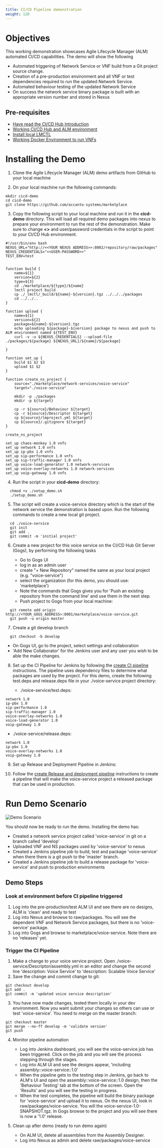 ```yaml
---
title: CI/CD Pipeline demonstration
weight: 120
---
```


# Objectives

This working demonstration showcases Agile Lifecycle Manager (ALM) automated CI/CD capabilities. The demo will show the following

- Automated triggering of Network Service or VNF build from a Git project source change.
- Creation of a pre-production environment and all VNF or test dependencies required to run the updated Network Service.
- Automated behaviour testing of the updated Network Service
- On success the network service binary package is built with an appropriate version number and stored in Nexus

## Pre-requisites

- [Have read the CI/CD Hub Introduction](/user-guides/cicd/introduction)
- [Working CI/CD Hub and ALM environment](/installation/installation/)
- [Install local LMCTL](/reference/lmctl)
- [Working Docker Environment to run VNFs](https://github.com/accanto-systems/docker-environment)

# Installing the Demo

1. Clone the Agile Lifecycle Manager (ALM) demo artifacts from GitHub to your local machine

2. On your local machine run the following commands:

```
mkdir cicd-demo
cd cicd-demo
git clone https://github.com/accanto-systems/marketplace
```

3. Copy the following script to your local machine and run it in the **cicd-demo** directory. This will load all required demo packages into nexus to prepare your environment to run the rest of the demonstration. Make sure to change **<<YOUR NEXUS ADDRESS>>** and user/password credentials in the script to point to your CI/CD Hub environment.

```
#!/usr/bin/env bash
NEXUS_URL="http://<<YOUR NEXUS ADDRESS>>:8002/repository/raw/packages"
NEXUS_CREDENTIALS="<<USER:PASSWORD>>"
TEST_ENV=test


function build {
	name=${1}
	version=${2}
	type=${3}
	cd ./marketplace/${type}/${name}
	lmctl project build
	cp ./_lmctl/_build/${name}-${version}.tgz ../../../packages
	cd ../../..
}

function upload {
	name=${1}
	version=${2}
	package=${name}-${version}.tgz
	echo uploading ${package}-${version} package to nexus and push to ALM environment named ${TEST_ENV}
	curl -v -u ${NEXUS_CREDENTIALS} --upload-file ./packages/${package} ${NEXUS_URL}/${name}/${package}

}

function set_up {
	build $1 $2 $3
	upload $1 $2
}

function create_ns_project {
	source="./marketplace/network-services/voice-service"
	target="./voice-service"

	mkdir -p ./packages
	mkdir -p ${target}

	cp -r ${source}/Behaviour ${target}
	cp -r ${source}/Descriptor ${target}
	cp ${source}/lmproject.yml ${target}
	cp ${source}/.gitignore ${target}
}

create_ns_project

set_up chaos-monkey 1.0 vnfs
set_up network 1.0 vnfs
set_up ip-pbx 1.0 vnfs
set_up sip-performance 1.0 vnfs
set_up sip-traffic-manager 1.0 vnfs
set_up voice-load-generator 1.0 network-services
set_up voice-overlay-networks 1.0 network-services
set_up voip-gateway 1.0 vnfs

```

4. Run the script in your **cicd-demo** directory:

```
  chmod +x ./setup_demo.sh
  ./setup_demo.sh
```

5. The script will create a voice-service directory which is the start of the network service the demonstration is based upon. Run the following commands to create a new local git project.

```
  cd ./voice-service
  git init
  git add .
  git commit -m 'initial project'
```

6. Create a new project for this voice service on the CI/CD Hub Git Server (Gogs), by performing the following tasks

   - Go to Gogs UI
   - log in as an admin user
   - create "+ New Repository" named the same as your local project (e.g. "voice-service")
   - select the organization (for this demo, you should use: 'marketplace')
   - Note the commands that Gogs gives you for 'Push an existing repository from the command line' and use them in the next step.
   - Push project to Gogs from your local machine:

```
  git remote add origin http://<YOUR_GOGS_ADDRESS>:8001/marketplace/voice-service.git
  git push -u origin master
```

7. Create a git develop branch

```
  git checkout -b develop
```
   - On Gogs UI, go to the project, select settings and collaboration
   - 'Add New Collaborator' for the Jenkins user and any user you wish to be able the make changes.

8. Set up the CI Pipeline for Jenkins by following the [create CI pipeline](/user-guides/cicd/pipeline/create-ci-pipeline) instructions. The pipeline uses dependency files to determine what packages are used by the project. For this demo, create the following test.deps and release.deps file in your ./voice-service project directory:

   - ./voice-service/test.deps:
```
network 1.0
ip-pbx 1.0
sip-performance 1.0
sip-traffic-manager 1.0
voice-overlay-networks 1.0
voice-load-generator 1.0
voip-gateway 1.0
```
   - ./voice-service/release.deps:
```
network 1.0
ip-pbx 1.0
voice-overlay-networks 1.0
voip-gateway 1.0
```

9. Set up Release and Deployment Pipeline in Jenkins:

10. Follow the [create Release and deployment pipeline](/user-guides/cicd/pipeline/create-release-pipeline) instructions to create a pipeline that will make the voice-service project a released package that can be used in production.

# Run Demo Scenario

![Demo Scenario](/images/demos/cicd/scenario.png "Demo scenario")

You should now be ready to run the demo. Installing the demo has:

- Created a network service project called 'voice-service' in git on a branch called 'develop'
- Uploaded VNF and NS packages used by 'voice-service' to nexus
- Created a Jenkins pipeline job to build, test and package 'voice-service' when there there is a git push to the 'master' branch.
- Created a Jenkins pipeline job to build a release package for 'voice-service' and push to production environments

## Demo Steps

### Look at environment before CI pipeline triggered

1. Log into the pre-production/test ALM UI and see there are no designs, ALM is 'clean' and ready to test
2. Log into Nexus and browse to raw/packages. You will see the dependent VNF and Network Service packages, but there is no 'voice-service' package.
3. Log into Gogs and browse to marketplace/voice-service. Note there are no 'releases' yet.

### Trigger the CI Pipeline

1. Make a change to your voice service project. Open ./voice-service/Descriptor/assembly.yml in an editor and change the second line 'description: Voice Service' to 'description: Scalable Voice Service'
2. Save the change and commit change to git:

```
git checkout develop
git add .
git commit -m 'updated voice service description'
```

3. You have now made changes, tested them locally in your dev environment. Now you want submit your changes so others can use or test 'voice-service'. You need to merge on the master branch:

```
git checkout master
git merge --no-ff develop -m 'validate version'
git push
```

4. Monitor pipeline automation
	- Log into Jenkins dashboard, you will see the voice-service job has been triggered. Click on the job and you will see the process stepping through the stages.
	- Log into ALM UI and see the designs appear, 'including assembly::voice-service::1.0'
	- When the pipeline gets to the testing step in Jenkins, go back to ALM's UI and open the assembly::voice-service::1.0 design, then the 'Behaviour Testing' tab at the bottom of the screen. Open the 'Results' and you will see the testing in progress.
	- When the test completes, the pipeline will build the binary package for 'voice-service' and upload it to nexus. On the nexus UI, look in raw/packages/voice-service. You will the voice-service-1.0-SNAPSHOT.tgz. In Gogs browse to the project and you will see there is now a '1.0' release.

5. Clean up after demo (ready to run demo again)
	- On ALM UI, delete all assemblies from the Assembly Designer.
	- Log into Nexus as admin and delete raw/packages/voice-service
